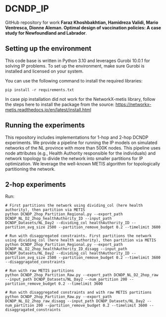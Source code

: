 # DCNDP_IP
GitHub repository for work **Faraz Khoshbakhtian, Hamidreza Validi, Mario Ventresca, Dionne
Aleman. Optimal design of vaccination policies: A case study for Newfoundland and Labrador**.

## Setting up the environment

This code base is written in Python 3.10 and leverages Gurobi 10.0.1 for solving IP problems. 
To set up the environment, make sure Gurobi is installed and licensed on your system. 

You can use the following command to install the required libraries:

```
pip install -r requirements.txt
```

In case pip installation did not work for the NetworkX-metis library, follow the steps here to install the package from the source: https://networkx-metis.readthedocs.io/en/latest/install.html 


## Running the experiments

This repository includes implementations for 1-hop and 2-hop DCNDP experiments. We provide a pipeline for running the IP models on simulated networks of the NL province with more than 500K nodes. This pipeline uses node attributes (e.g., Health Authority responsible for the individuals) and network topology to divide the network into smaller partitions for IP optimization. We leverage the well-known METIS algorithm for topologically partitioning the network.


## 2-hop experiments

Run: 

```
# First partitions the network using dividing_col (here health authority), then partition via METIS 
python DCNDP_2hop_Partition_Regional.py --export_path DCNDP_NL_D2_2hop_healthAuthority_ID --input_path DCNDP_Datasets/NL_Day2 --dividing_col healthAuthority_ID --partition_avg_size 2500 --partition_remove_budget 0.2 --timelimit 3600

# Run with disaggregated constraints. First partitions the network using dividing_col (here health authority), then partition via METIS
python DCNDP_2hop_Partition_Regional.py --export_path DCNDP_NL_D2_2hop_healthAuthority_ID_disagg --input_path DCNDP_Datasets/NL_Day2 --dividing_col healthAuthority_ID --partition_avg_size 2500 --partition_remove_budget 0.2 --timelimit 3600 --disaggragated_constraints 
```

```
# Run with raw METIS partitions
python DCNDP_2hop_Partition_Raw.py --export_path DCNDP_NL_D2_2hop_raw --input_path DCNDP_Datasets/NL_Day2 --num_partition 200 --partition_remove_budget 0.2 --timelimit 3600

# Run with disaggregated constraints and with raw METIS partitions
python DCNDP_2hop_Partition_Raw.py --export_path DCNDP_NL_D2_2hop_raw_disagg --input_path DCNDP_Datasets/NL_Day2 --num_partition 200 --partition_remove_budget 0.2 --timelimit 3600 --disaggragated_constraints

```
